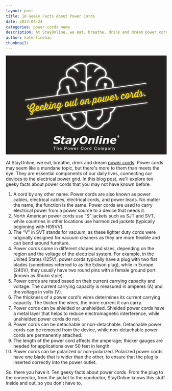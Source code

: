```yaml
---
layout: post
title: 10 Geeky Facts About Power Cords
date: 2023-04-24
categories: power-cords nema
description: At StayOnline, we eat, breathe, drink and dream power cords. Power cords may seem like a mundane topic, but there's more to them than meets the eye.
author: kate-linehan
thumbnail:
---
```

![10 Geeky Facts About Power Cords](/assets/images/posts/SOL_Geeking_Out.jpg "10 Geeky Facts About Power Cords")

At StayOnline, we eat, breathe, drink and dream [power cords](https://www.stayonline.com/category/c-molded-power-cords.asp). Power cords may seem like a mundane topic, but there's more to them than meets the eye. They are essential components of our daily lives, connecting our devices to the electrical power grid. In this blog post, we'll explore ten geeky facts about power cords that you may not have known before.

1. A cord by any other name. Power cords are also known as power cables, electrical cables, electrical cords, and power leads. No matter the name, the function is the same. Power cords are used to carry electrical power from a power source to a device that needs it.
2. North American power cords use “S” jackets such as SJT and SVT, while countries in other locations use harmonized jackets (typically beginning with H05VV).
3. The “V” in SVT stands for vacuum, as these lighter duty cords were originally designed for vacuum cleaners as they are more flexible and can bend around furniture.
4. Power cords come in different shapes and sizes, depending on the region and the voltage of the electrical system. For example, in the United States (125V), power cords typically have a plug with two flat blades (sometimes referred to as the Edison plug), while in Europe (240V), they usually have two round pins with a female ground port (known as Shuko style).
5. Power cords are rated based on their current carrying capacity and voltage. The current carrying capacity is measured in amperes (A) and the voltage in volts (V).
6. The thickness of a power cord's wires determines its current carrying capacity. The thicker the wires, the more current it can carry.
7. Power cords can be shielded or unshielded. Shielded power cords have a metal layer that helps to reduce electromagnetic interference, while unshielded power cords do not.
8. Power cords can be detachable or non-detachable. Detachable power cords can be removed from the device, while non-detachable power cords are permanently attached.
9. The length of the power cord affects the amperage; thicker gauges are needed for applications over 50 feet in length.
10. Power cords can be polarized or non-polarized. Polarized power cords have one blade that is wider than the other, to ensure that the plug is inserted correctly into the power outlet.

So, there you have it. Ten geeky facts about power cords. From the plug to the connector, from the jacket to the conductor, StayOnline knows this stuff inside and out, so you don’t have to.